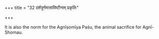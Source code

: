 +++
title = "32 दर्शपूर्णमासाविष्टीनाम् प्रकृतिः"

+++

It is also the norm for the Agnīṣomīya Paśu, the animal sacrifice for Agnī-Shomau.
